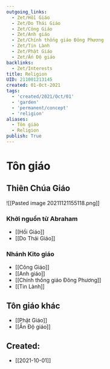 ```yaml
---
outgoing_links:
  - Zet/Hồi Giáo
  - Zet/Do Thái Giáo
  - Zet/Công Giáo
  - Zet/Anh giáo
  - Zet/Chính thống giáo Đông Phương
  - Zet/Tin Lành
  - Zet/Phật Giáo
  - Zet/Ấn Độ giáo
backlinks:
  - Zet/Interests
title: Religion
UID: 211001213145
created: 01-Oct-2021
tags:
  - 'created/2021/Oct/01'
  - 'garden'
  - 'permanent/concept'
  - 'religion'
aliases:
  - Tôn giáo
  - Religion
publish: True
---
```

# Tôn giáo

## Thiên Chúa Giáo

![[Pasted image 20211121155118.png]]

### Khởi nguồn từ Abraham
- [[Hồi Giáo]]
- [[Do Thái Giáo]]

### Nhánh Kito giáo
- [[Công Giáo]]
- [[Anh giáo]]
- [[Chính thống giáo Đông Phương]]
- [[Tin Lành]]



## Tôn giáo khác
- [[Phật Giáo]]
- [[Ấn Độ giáo]]


## Created:
- [[2021-10-01]]

